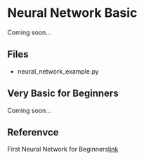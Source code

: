 # Neural Network Basic
Coming soon...

## Files
<ul>
	<li>neural_network_example.py</li>
</ul>

## Very Basic for Beginners
Coming soon...

## Referenvce
First Neural Network for Beginners<a href="https://towardsdatascience.com/first-neural-network-for-beginners-explained-with-code-4cfd37e06eaf">link</a>